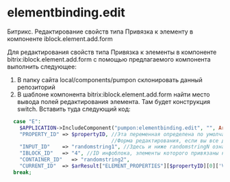 # elementbinding.edit
Битрикс. Редактирование свойств типа Привязка к элементу в компоненте iblock.element.add.form

Для редактирования свойств типа Привязка к элементы в компоненте bitrix:iblock.element.add.form с помощью предлагаемого компонента выполнить следующее:
1. В папку сайта local/components/pumpon склонировать данный репозиторий
2. В шаблоне компонента bitrix:iblock.element.add.form найти место вывода полей редактирования элемента. Там будет конструкция switch. Вставить туда следующий код:
```php
  case "E":
    $APPLICATION->IncludeComponent("pumpon:elementbinding.edit", "", Array(
    "PROPERTY_ID" => $propertyID, //Эта переменная определена по умолчанию в .default-шаблоне компонента 
                                  //Форма редактирования, если вы все делаете правильно
    "INPUT_ID"    => "randomstring1", //Здесь и ниже randomstringN означает любую случайную строку
    "IBLOCK_ID"   => "4", //ID инфоблока, элементы которого привязаны к нашему
    "CONTAINER_ID"   => "randomstring2",
    "CURRENT_ID"  => $arResult["ELEMENT_PROPERTIES"][$propertyID][0]['VALUE']));
  break;
  ```
